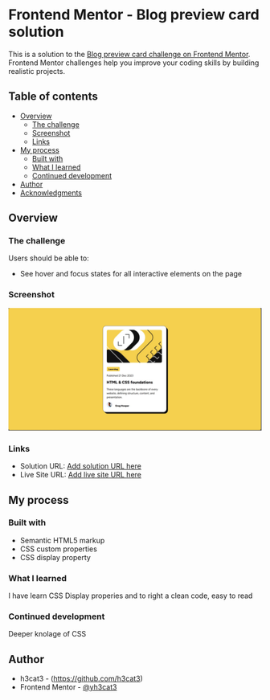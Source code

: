 # Frontend Mentor - Blog preview card solution

This is a solution to the [Blog preview card challenge on Frontend Mentor](https://www.frontendmentor.io/challenges/blog-preview-card-ckPaj01IcS). Frontend Mentor challenges help you improve your coding skills by building realistic projects. 

## Table of contents

- [Overview](#overview)
  - [The challenge](#the-challenge)
  - [Screenshot](#screenshot)
  - [Links](#links)
- [My process](#my-process)
  - [Built with](#built-with)
  - [What I learned](#what-i-learned)
  - [Continued development](#continued-development)
- [Author](#author)
- [Acknowledgments](#acknowledgments)



## Overview


### The challenge

Users should be able to:

- See hover and focus states for all interactive elements on the page

### Screenshot
![](images/Screenshot%20.jpg)


### Links

- Solution URL: [Add solution URL here](https://your-solution-url.com)
- Live Site URL: [Add live site URL here](https://your-live-site-url.com)

## My process

### Built with

- Semantic HTML5 markup
- CSS custom properties
- CSS display property

### What I learned

I have learn CSS Display properies and to right a clean code, easy to read

### Continued development

Deeper knolage of CSS



## Author

- h3cat3 - (https://github.com/h3cat3)
- Frontend Mentor - [@yh3cat3](https://www.frontendmentor.io/profile/yourusername)


